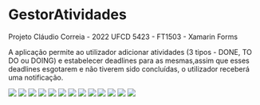 # GestorAtividades

Projeto Cláudio Correia - 2022
UFCD 5423 - FT1503 - Xamarin Forms

A aplicação permite ao utilizador adicionar atividades (3 tipos - DONE, TO DO ou DOING)
e estabelecer deadlines para as mesmas,assim que esses deadlines
esgotarem e não tiverem sido concluídas, o utilizador receberá uma notificação.

<img src="pic1.PNG">
<img src="pic2.PNG">
<img src="pic3.PNG">
<img src="pic4.PNG">
<img src="pic5.PNG">
<img src="pic6.PNG">
<img src="pic7.PNG">
<img src="pic8.PNG">
<img src="pic9.PNG">
<img src="pic10.PNG">
<img src="pic11.PNG">
<img src="pic12.PNG">
<img src="pic13.PNG">
